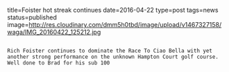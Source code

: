 title=Foister hot streak continues
date=2016-04-22
type=post
tags=news
status=published
image=http://res.cloudinary.com/dmm5h0tbd/image/upload/v1467327158/waga/IMG_20160422_125212.jpg
~~~~~~

Rich Foister continues to dominate the Race To Ciao Bella with yet another strong performance on the unknown Hampton Court golf course. Well done to Brad for his sub 100
